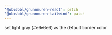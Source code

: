 ```yaml
---
'@obosbbl/grunnmuren-react': patch
'@obosbbl/grunnmuren-tailwind': patch
---
```


set light gray (#e6e6e6) as the default border color
